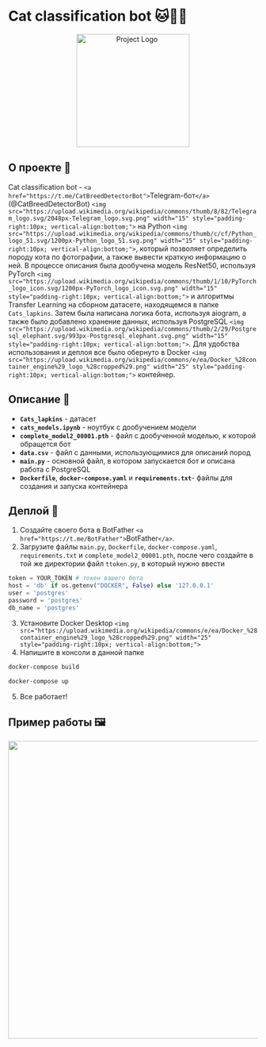 # Cat classification bot 🐱🤖🧠

<p align="center">
      <img src="https://i.ibb.co/1K7DDsf/logo.webp" alt="Project Logo" width="228">
</p>

## О проекте 📖

Cat classification bot - `<a href="https://t.me/CatBreedDetectorBot">`Telegram-бот`</a>` (@CatBreedDetectorBot) `<img src="https://upload.wikimedia.org/wikipedia/commons/thumb/8/82/Telegram_logo.svg/2048px-Telegram_logo.svg.png" width="15" style="padding-right:10px; vertical-align:bottom;">` на Python `<img src="https://upload.wikimedia.org/wikipedia/commons/thumb/c/cf/Python_logo_51.svg/1200px-Python_logo_51.svg.png" width="15" style="padding-right:10px; vertical-align:bottom;">`, который позволяет определить породу кота по фотографии, а также вывести
краткую информацию о ней. В процессе описания была дообучена модель ResNet50, используя PyTorch `<img src="https://upload.wikimedia.org/wikipedia/commons/thumb/1/10/PyTorch_logo_icon.svg/1200px-PyTorch_logo_icon.svg.png" width="15" style="padding-right:10px; vertical-align:bottom;">` и алгоритмы Transfer Learning на сборном датасете, находящемся в папке `Cats_lapkins`. Затем была написана логика бота, используя aiogram, а также было добавлено хранение данных, используя PostgreSQL `<img src="https://upload.wikimedia.org/wikipedia/commons/thumb/2/29/Postgresql_elephant.svg/993px-Postgresql_elephant.svg.png" width="15" style="padding-right:10px; vertical-align:bottom;">`. Для удобства использования и деплоя все было обернуто в Docker `<img src="https://upload.wikimedia.org/wikipedia/commons/e/ea/Docker_%28container_engine%29_logo_%28cropped%29.png" width="25" style="padding-right:10px; vertical-align:bottom;">` контейнер.

## Описание 📝

- **`Cats_lapkins`** - датасет
- **`cats_models.ipynb`** - ноутбук с дообучением модели
- **`complete_model2_00001.pth`** - файл с дообученной моделью, к которой обращется бот
- **`data.csv`** - файл с данными, использующимися для описаний пород
- **`main.py`** - основной файл, в котором запускается бот и описана работа с PostgreSQL
- **`Dockerfile`**, **`docker-compose.yaml`** и **`requirements.txt`**- файлы для создания и запуска контейнера

## Деплой 🚀

1. Создайте своего бота в BotFather `<a href="https://t.me/BotFather">`BotFather`</a>`.
2. Загрузите файлы `main.py`, `Dockerfile`, `docker-compose.yaml`, `requirements.txt` и `complete_model2_00001.pth`, после чего создайте в той же директории файл `ttoken.py`, в который нужно ввести

```python
token = YOUR_TOKEN # токен вашего бота
host = 'db' if os.getenv("DOCKER", False) else '127.0.0.1'
user = 'postgres'
password = 'postgres'
db_name = 'postgres'
```

3. Установите Docker Desktop `<img src="https://upload.wikimedia.org/wikipedia/commons/e/ea/Docker_%28container_engine%29_logo_%28cropped%29.png" width="25" style="padding-right:10px; vertical-align:bottom;">`
4. Напишите в консоли в данной папке

```bash
docker-compose build
```

```bash
docker-compose up
```

5. Все работает!

## Пример работы 🖼️

<p align="center">
<img src="https://github.com/yaromirgusev/Cat-classification-bot/assets/131535027/6e5ffa35-ac7a-43a1-850c-ae6f970ea5c9" width="600">
</p>
